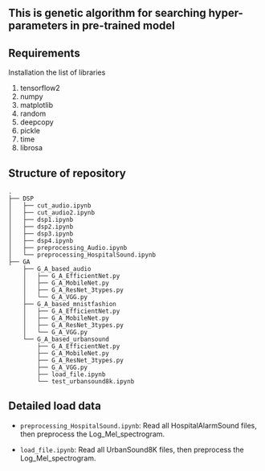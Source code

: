 ## This is genetic algorithm for searching hyper-parameters in pre-trained model

## Requirements
Installation the list of libraries
1) tensorflow2
2) numpy
3) matplotlib
4) random
5) deepcopy
6) pickle
7) time
8) librosa

## Structure of repository
```
.
├── DSP
│   ├── cut_audio.ipynb
│   ├── cut_audio2.ipynb
│   ├── dsp1.ipynb
│   ├── dsp2.ipynb
│   ├── dsp3.ipynb
│   ├── dsp4.ipynb
│   ├── preprocessing_Audio.ipynb
│   └── preprocessing_HospitalSound.ipynb
├── GA
    ├── G_A_based_audio
    │   ├── G_A_EfficientNet.py
    │   ├── G_A_MobileNet.py
    │   ├── G_A_ResNet_3types.py
    │   └── G_A_VGG.py
    ├── G_A_based_mnistfashion
    │   ├── G_A_EfficientNet.py
    │   ├── G_A_MobileNet.py
    │   ├── G_A_ResNet_3types.py
    │   └── G_A_VGG.py
    └── G_A_based_urbansound
        ├── G_A_EfficientNet.py
        ├── G_A_MobileNet.py
        ├── G_A_ResNet_3types.py
        ├── G_A_VGG.py
        ├── load_file.ipynb
        └── test_urbansound8k.ipynb

```

## Detailed load data

* `preprocessing_HospitalSound.ipynb`: Read all HospitalAlarmSound files, then preprocess the Log_Mel_spectrogram.

* `load_file.ipynb`: Read all UrbanSound8K files, then preprocess the Log_Mel_spectrogram.